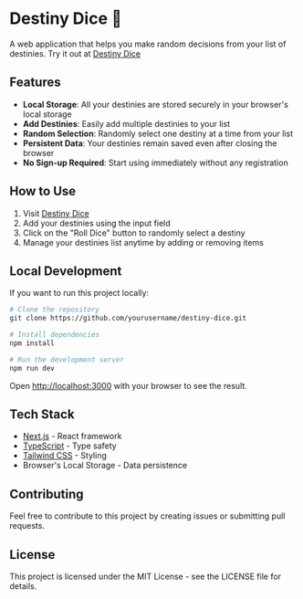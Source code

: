 # Destiny Dice 🎲

A web application that helps you make random decisions from your list of destinies. Try it out at [Destiny Dice](https://destiny-dice.pages.dev)

## Features

- **Local Storage**: All your destinies are stored securely in your browser's local storage
- **Add Destinies**: Easily add multiple destinies to your list
- **Random Selection**: Randomly select one destiny at a time from your list
- **Persistent Data**: Your destinies remain saved even after closing the browser
- **No Sign-up Required**: Start using immediately without any registration

## How to Use

1. Visit [Destiny Dice](https://destiny-dice.pages.dev)
2. Add your destinies using the input field
3. Click on the "Roll Dice" button to randomly select a destiny
4. Manage your destinies list anytime by adding or removing items

## Local Development

If you want to run this project locally:

```bash
# Clone the repository
git clone https://github.com/yourusername/destiny-dice.git

# Install dependencies
npm install

# Run the development server
npm run dev
```

Open [http://localhost:3000](http://localhost:3000) with your browser to see the result.

## Tech Stack

- [Next.js](https://nextjs.org/) - React framework
- [TypeScript](https://www.typescriptlang.org/) - Type safety
- [Tailwind CSS](https://tailwindcss.com/) - Styling
- Browser's Local Storage - Data persistence

## Contributing

Feel free to contribute to this project by creating issues or submitting pull requests.

## License

This project is licensed under the MIT License - see the LICENSE file for details.
